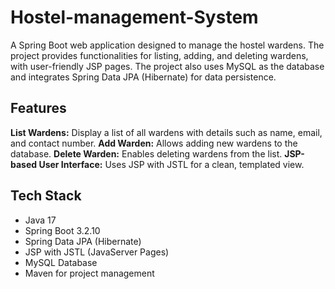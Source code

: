 # Hostel-management-System
A Spring Boot web application designed to manage the hostel wardens. The project provides functionalities for listing, adding, and deleting wardens, with user-friendly JSP pages. The project also uses MySQL as the database and integrates Spring Data JPA (Hibernate) for data persistence.


## Features
**List Wardens:** Display a list of all wardens with details such as name, email, and contact number.
**Add Warden:** Allows adding new wardens to the database.
**Delete Warden:** Enables deleting wardens from the list.
**JSP-based User Interface:** Uses JSP with JSTL for a clean, templated view.

## Tech Stack
- Java 17
- Spring Boot 3.2.10
- Spring Data JPA (Hibernate)
- JSP with JSTL (JavaServer Pages)
- MySQL Database
- Maven for project management
